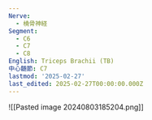 ```yaml
---
Nerve:
  - 橈骨神経
Segment:
  - C6
  - C7
  - C8
English: Triceps Brachii (TB)
中心髄節: C7
lastmod: '2025-02-27'
last_edited: 2025-02-27T00:00:00.000Z
---
```


![[Pasted image 20240803185204.png]]
